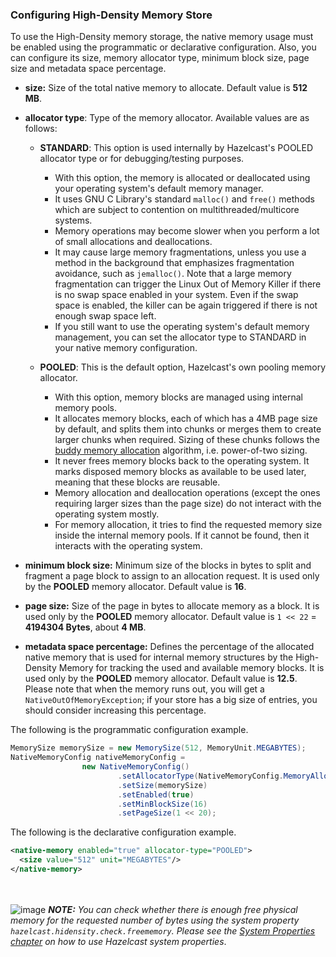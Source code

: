 
### Configuring High-Density Memory Store

To use the High-Density memory storage, the native memory usage must be enabled using the programmatic or declarative configuration.
Also, you can configure its size, memory allocator type, minimum block size, page size and metadata space percentage.

- **size:** Size of the total native memory to allocate. Default value is **512 MB**.
- **allocator type**: Type of the memory allocator. Available values are as follows:
  * **STANDARD**: This option is used internally by Hazelcast's POOLED allocator type or for debugging/testing purposes.
	- With this option, the memory is allocated or deallocated using your operating system's default memory manager. 
  	- It uses GNU C Library's standard `malloc()` and `free()` methods which are subject to contention on multithreaded/multicore systems.
  	- Memory operations may become slower when you perform a lot of small allocations and deallocations. 
  	- It may cause large memory fragmentations, unless you use a method in the background that emphasizes fragmentation avoidance, such as `jemalloc()`. Note that a large memory fragmentation can trigger the Linux Out of Memory Killer if there is no swap space enabled in your system. Even if the swap space is enabled, the killer can be again triggered if there is not enough swap space left. 
  	- If you still want to use the operating system's default memory management, you can set the allocator type to STANDARD in your native memory configuration.

  * **POOLED**: This is the default option, Hazelcast's own pooling memory allocator.
  	- With this option, memory blocks are managed using internal memory pools. 
  	- It allocates memory blocks, each of which has a 4MB page size by default, and splits them into chunks or merges them to create larger chunks when required. Sizing of these chunks follows the [buddy memory allocation](https://en.wikipedia.org/wiki/Buddy_memory_allocation) algorithm, i.e. power-of-two sizing.
  	- It never frees memory blocks back to the operating system. It marks disposed memory blocks as available to be used later, meaning that these blocks are reusable.
  	- Memory allocation and deallocation operations (except the ones requiring larger sizes than the page size) do not interact with the operating system mostly.
  	- For memory allocation, it tries to find the requested memory size inside the internal memory pools. If it cannot be found, then it interacts with the operating system. 
  
- **minimum block size:** Minimum size of the blocks in bytes to split and fragment a page block to assign to an allocation request. It is used only by the **POOLED** memory allocator. Default value is **16**.
- **page size:** Size of the page in bytes to allocate memory as a block. It is used only by the **POOLED** memory allocator. Default value is `1 << 22` = **4194304 Bytes**, about **4 MB**.
- **metadata space percentage:** Defines the percentage of the allocated native memory that is used for internal memory structures by the High-Density Memory for tracking the used and available memory blocks. It is used only by the **POOLED** memory allocator. Default value is **12.5**. Please note that when the memory runs out, you will get a `NativeOutOfMemoryException`;  if your store has a big size of entries, you should consider increasing this percentage.

The following is the programmatic configuration example.

```java
MemorySize memorySize = new MemorySize(512, MemoryUnit.MEGABYTES);
NativeMemoryConfig nativeMemoryConfig =
                new NativeMemoryConfig()
                        .setAllocatorType(NativeMemoryConfig.MemoryAllocatorType.POOLED)
                        .setSize(memorySize)
                        .setEnabled(true)
                        .setMinBlockSize(16)
                        .setPageSize(1 << 20);
```

The following is the declarative configuration example.

```xml
<native-memory enabled="true" allocator-type="POOLED">
  <size value="512" unit="MEGABYTES"/>
</native-memory>
```

<br></br>
![image](images/NoteSmall.jpg) ***NOTE:*** *You can check whether there is enough free physical memory for the requested number of bytes using the system property `hazelcast.hidensity.check.freememory`. Please see the [System Properties chapter](#system-properties) on how to use Hazelcast system properties*.
